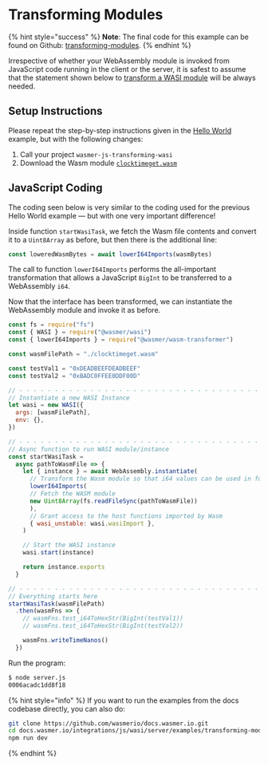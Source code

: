 # Transforming Modules

{% hint style="success" %}
**Note**: The final code for this example can be found on Github: [transforming-modules](https://github.com/wasmerio/docs.wasmer.io/tree/master/integrations/js/wasi/server/examples/transforming-modules).
{% endhint %}

Irrespective of whether your WebAssembly module is invoked from JavaScript code running in the client or the server, it is safest to assume that the statement shown below to [transform a WASI module](https://github.com/wasmerio/docs.wasmer.io/tree/e0f7639306bb4cf18cd0c23876b80f787d6b5876/integrations/js/module-transformation/README.md) will be always needed.

## Setup Instructions

Please repeat the step-by-step instructions given in the [Hello World](https://github.com/wasmerio/docs.wasmer.io/tree/e0f7639306bb4cf18cd0c23876b80f787d6b5876/integrations/js/wasi/server/examples/hello-world/README.md) example, but with the following changes:

1. Call your project `wasmer-js-transforming-wasi`
2. Download the Wasm module [`clocktimeget.wasm`](https://github.com/wasmerio/docs.wasmer.io/raw/master/integrations/shared/wat/wasi/clocktimeget.wasm)

## JavaScript Coding

The coding seen below is very similar to the coding used for the previous Hello World example — but with one very important difference!

Inside function `startWasiTask`, we fetch the Wasm file contents and convert it to a `Uint8Array` as before, but then there is the additional line:

```javascript
const loweredWasmBytes = await lowerI64Imports(wasmBytes)
```

The call to function `lowerI64Imports` performs the all-important transformation that allows a JavaScript `BigInt` to be transferred to a WebAssembly `i64`.

Now that the interface has been transformed, we can instantiate the WebAssembly module and invoke it as before.

```javascript
const fs = require("fs")
const { WASI } = require("@wasmer/wasi")
const { lowerI64Imports } = require("@wasmer/wasm-transformer")

const wasmFilePath = "./clocktimeget.wasm"

const testVal1 = "0xDEADBEEFDEADBEEF"
const testVal2 = "0xBADC0FFEE0DDF00D"

// - - - - - - - - - - - - - - - - - - - - - - - - - - - - - - - - - - - - - - - - - - - - - - - - - - - - - - - - - - -
// Instantiate a new WASI Instance
let wasi = new WASI({
  args: [wasmFilePath],
  env: {},
})

// - - - - - - - - - - - - - - - - - - - - - - - - - - - - - - - - - - - - - - - - - - - - - - - - - - - - - - - - - - -
// Async function to run WASI module/instance
const startWasiTask =
  async pathToWasmFile => {
    let { instance } = await WebAssembly.instantiate(
      // Transform the Wasm module so that i64 values can be used in function interfaces
      lowerI64Imports(
      // Fetch the WASM module
      new Uint8Array(fs.readFileSync(pathToWasmFile))
      ),
      // Grant access to the host functions imported by Wasm
      { wasi_unstable: wasi.wasiImport },
    )

    // Start the WASI instance
    wasi.start(instance)

    return instance.exports
  }

// - - - - - - - - - - - - - - - - - - - - - - - - - - - - - - - - - - - - - - -
// Everything starts here
startWasiTask(wasmFilePath)
  .then(wasmFns => {
    // wasmFns.test_i64ToHexStr(BigInt(testVal1))
    // wasmFns.test_i64ToHexStr(BigInt(testVal2))

    wasmFns.writeTimeNanos()
  })
```

Run the program:

```bash
$ node server.js
0006acadc1dd8f18
```

{% hint style="info" %}
If you want to run the examples from the docs codebase directly, you can also do:

```bash
git clone https://github.com/wasmerio/docs.wasmer.io.git
cd docs.wasmer.io/integrations/js/wasi/server/examples/transforming-modules
npm run dev
```
{% endhint %}
